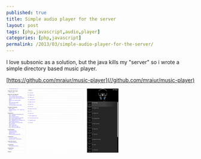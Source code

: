 ```yaml
---
published: true
title: Simple audio player for the server
layout: post
tags: [php,javascript,audio,player]
categories: [php,javascript]
permalink: /2013/03/simple-audio-player-for-the-server/
---
```

I love subsonic as a solution, but the java kills my "server" so i wrote a simple directory based music player.


[https://github.com/mraiur/music-player](//github.com/mraiur/music-player)

[![music-player-demo](/files/music-player-demo/music-player-demo-300x171.png)](/files/music-player-demo/music-player-demo.png)
